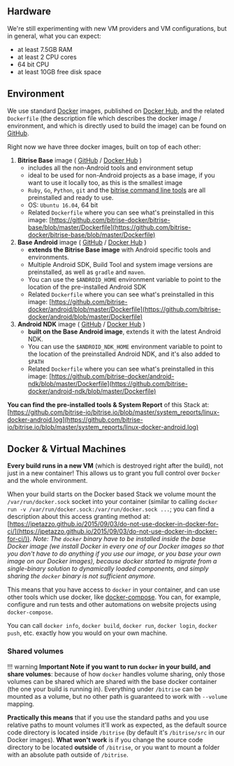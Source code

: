 ## Hardware

We're still experimenting with new VM providers and VM configurations, but in general, what you can expect:

* at least 7.5GB RAM
* at least 2 CPU cores
* 64 bit CPU
* at least 10GB free disk space

## Environment

We use standard [Docker](http://www.docker.com) images, published on [Docker Hub](https://hub.docker.com),
and the related `Dockerfile` (the description file which describes the docker image / environment,
and which is directly used to build the image) can be found on [GitHub](https://github.com/bitrise-docker).

Right now we have three docker images, built on top of each other:

1. __Bitrise Base__ image ( [GitHub](https://github.com/bitrise-docker/bitrise-base) / [Docker Hub](https://hub.docker.com/r/bitriseio/docker-bitrise-base/) )
    * includes all the non-Android tools and environment setup
    * ideal to be used for non-Android projects as a base image, if you want to use it locally too, as this is
      the smallest image
    * `Ruby`, `Go`, `Python`, `git` and the [bitrise command line tools](https://www.bitrise.io/cli) are all preinstalled and ready to use.
    * OS: `Ubuntu 16.04`, 64 bit
    * Related `Dockerfile` where you can see what's preinstalled in this image:
      [https://github.com/bitrise-docker/bitrise-base/blob/master/Dockerfile](https://github.com/bitrise-docker/bitrise-base/blob/master/Dockerfile)
2. __Base Android__ image (  [GitHub](https://github.com/bitrise-docker/android) / [Docker Hub](https://hub.docker.com/r/bitriseio/docker-android/) )
    * __extends the Bitrise Base image__ with Android specific tools and environments.
    * Multiple Android SDK, Build Tool and system image versions are preinstalled, as well as `gradle` and `maven`.
    * You can use the `$ANDROID_HOME` environment variable to point to the location of the pre-installed Android SDK
    * Related `Dockerfile` where you can see what's preinstalled in this image:
      [https://github.com/bitrise-docker/android/blob/master/Dockerfile](https://github.com/bitrise-docker/android/blob/master/Dockerfile)
3. __Android NDK__ image (  [GitHub](https://github.com/bitrise-docker/android-ndk) / [Docker Hub](https://hub.docker.com/r/bitriseio/android-ndk/) )
    * __built on the Base Android image__, extends it with the latest Android NDK.
    * You can use the `$ANDROID_NDK_HOME` environment variable to point to the location of the preinstalled Android NDK, and it's also added to `$PATH`
    * Related `Dockerfile` where you can see what's preinstalled in this image:
      [https://github.com/bitrise-docker/android-ndk/blob/master/Dockerfile](https://github.com/bitrise-docker/android-ndk/blob/master/Dockerfile)

**You can find the pre-installed tools & System Report** of this Stack at:
[https://github.com/bitrise-io/bitrise.io/blob/master/system_reports/linux-docker-android.log](https://github.com/bitrise-io/bitrise.io/blob/master/system_reports/linux-docker-android.log)


## Docker & Virtual Machines

__Every build runs in a new VM__ (which is destroyed right after the build),
not just in a new container! This allows us to grant you full control over `Docker`
and the whole environment.

When your build starts on the Docker based Stack we volume mount the `/var/run/docker.sock` socket
into your container (similar to calling `docker run -v /var/run/docker.sock:/var/run/docker.sock ...`;
you can find a description about this access granting method at:
[https://jpetazzo.github.io/2015/09/03/do-not-use-docker-in-docker-for-ci/](https://jpetazzo.github.io/2015/09/03/do-not-use-docker-in-docker-for-ci/)).
_Note: The `docker` binary have to be installed inside the base Docker image
(we install Docker in every one of our Docker images so that you don't have to do anything if you use our image,
or you base your own image on our Docker images),
because docker started to migrate from a single-binary solution to dynamically loaded components,
and simply sharing the `docker` binary is not sufficient anymore._

This means that you have access to `docker` in your container, and can use other tools which use docker,
like [docker-compose](https://docs.docker.com/compose).
You can, for example, configure and run tests and other automations on website projects using `docker-compose`.

You can call `docker info`, `docker build`, `docker run`, `docker login`, `docker push`,
etc. exactly how you would on your own machine.


### Shared volumes

!!! warning
    __Important Note if you want to run `docker` in your build, and share volumes__: because of how `docker` handles volume sharing,
    only those volumes can be shared which are shared with the base docker container (the one your build is running in).
    Everything under `/bitrise` can be mounted as a volume, but no other path is guaranteed to work with `--volume` mapping.

__Practically this means__ that if you use the standard paths and you use relative paths to mount volumes it'll work as expected,
as the default source code directory is located inside `/bitrise` (by default it's `/bitrise/src` in our Docker images).
__What won't work__ is if you change the source code directory to be located __outside__ of `/bitrise`,
or you want to mount a folder with an absolute path outside of `/bitrise`.
